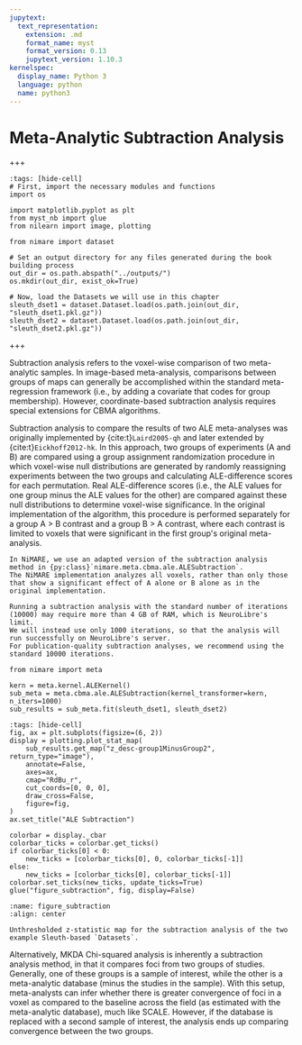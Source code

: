 ```yaml
---
jupytext:
  text_representation:
    extension: .md
    format_name: myst
    format_version: 0.13
    jupytext_version: 1.10.3
kernelspec:
  display_name: Python 3
  language: python
  name: python3
---
```


# Meta-Analytic Subtraction Analysis

+++

```{code-cell} ipython3
:tags: [hide-cell]
# First, import the necessary modules and functions
import os

import matplotlib.pyplot as plt
from myst_nb import glue
from nilearn import image, plotting

from nimare import dataset

# Set an output directory for any files generated during the book building process
out_dir = os.path.abspath("../outputs/")
os.mkdir(out_dir, exist_ok=True)

# Now, load the Datasets we will use in this chapter
sleuth_dset1 = dataset.Dataset.load(os.path.join(out_dir, "sleuth_dset1.pkl.gz"))
sleuth_dset2 = dataset.Dataset.load(os.path.join(out_dir, "sleuth_dset2.pkl.gz"))
```

+++

Subtraction analysis refers to the voxel-wise comparison of two meta-analytic samples.
In image-based meta-analysis, comparisons between groups of maps can generally be accomplished within the standard meta-regression framework (i.e., by adding a covariate that codes for group membership).
However, coordinate-based subtraction analysis requires special extensions for CBMA algorithms.

Subtraction analysis to compare the results of two ALE meta-analyses was originally implemented by {cite:t}`Laird2005-qh` and later extended by {cite:t}`Eickhoff2012-hk`.
In this approach, two groups of experiments (A and B) are compared using a group assignment randomization procedure in which voxel-wise null distributions are generated by randomly reassigning experiments between the two groups and calculating ALE-difference scores for each permutation.
Real ALE-difference scores (i.e., the ALE values for one group minus the ALE values for the other) are compared against these null distributions to determine voxel-wise significance.
In the original implementation of the algorithm, this procedure is performed separately for a group A > B contrast and a group B > A contrast, where each contrast is limited to voxels that were significant in the first group's original meta-analysis.

```{important}
In NiMARE, we use an adapted version of the subtraction analysis method in {py:class}`nimare.meta.cbma.ale.ALESubtraction`.
The NiMARE implementation analyzes all voxels, rather than only those that show a significant effect of A alone or B alone as in the original implementation.
```

```{important}
Running a subtraction analysis with the standard number of iterations (10000) may require more than 4 GB of RAM, which is NeuroLibre's limit.
We will instead use only 1000 iterations, so that the analysis will run successfully on NeuroLibre's server.
For publication-quality subtraction analyses, we recommend using the standard 10000 iterations.
```

```{code-cell} ipython3
from nimare import meta

kern = meta.kernel.ALEKernel()
sub_meta = meta.cbma.ale.ALESubtraction(kernel_transformer=kern, n_iters=1000)
sub_results = sub_meta.fit(sleuth_dset1, sleuth_dset2)
```

```{code-cell} ipython3
:tags: [hide-cell]
fig, ax = plt.subplots(figsize=(6, 2))
display = plotting.plot_stat_map(
    sub_results.get_map("z_desc-group1MinusGroup2", return_type="image"),
    annotate=False,
    axes=ax,
    cmap="RdBu_r",
    cut_coords=[0, 0, 0],
    draw_cross=False,
    figure=fig,
)
ax.set_title("ALE Subtraction")

colorbar = display._cbar
colorbar_ticks = colorbar.get_ticks()
if colorbar_ticks[0] < 0:
    new_ticks = [colorbar_ticks[0], 0, colorbar_ticks[-1]]
else:
    new_ticks = [colorbar_ticks[0], colorbar_ticks[-1]]
colorbar.set_ticks(new_ticks, update_ticks=True)
glue("figure_subtraction", fig, display=False)
```

```{glue:figure} figure_subtraction
:name: figure_subtraction
:align: center

Unthresholded z-statistic map for the subtraction analysis of the two example Sleuth-based `Datasets`.
```

Alternatively, MKDA Chi-squared analysis is inherently a subtraction analysis method, in that it compares foci from two groups of studies.
Generally, one of these groups is a sample of interest, while the other is a meta-analytic database (minus the studies in the sample).
With this setup, meta-analysts can infer whether there is greater convergence of foci in a voxel as compared to the baseline across the field (as estimated with the meta-analytic database), much like SCALE.
However, if the database is replaced with a second sample of interest, the analysis ends up comparing convergence between the two groups.
